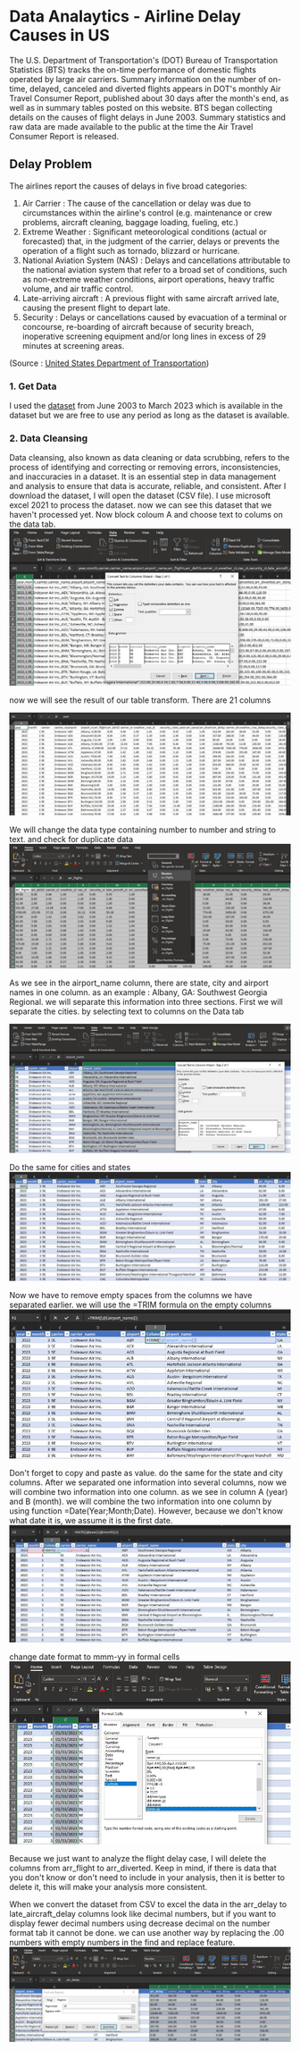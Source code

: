 # Data Analaytics - Airline Delay Causes in US


The U.S. Department of Transportation's (DOT) Bureau of Transportation Statistics (BTS) tracks the on-time performance of domestic flights operated by large air carriers. Summary information on the number of on-time, delayed, canceled and diverted flights appears in DOT's monthly Air Travel Consumer Report, published about 30 days after the month's end, as well as in summary tables posted on this website. BTS began collecting details on the causes of flight delays in June 2003. Summary statistics and raw data are made available to the public at the time the Air Travel Consumer Report is released.


## Delay Problem

The airlines report the causes of delays in five broad categories:
1. Air Carrier : The cause of the cancellation or delay was due to circumstances within the airline's control (e.g. maintenance or crew problems, aircraft cleaning, baggage loading, fueling, etc.)
2. Extreme Weather : Significant meteorological conditions (actual or forecasted) that, in the judgment of the carrier, delays or prevents the operation of a flight such as tornado, blizzard or hurricane.
3. National Aviation System (NAS) : Delays and cancellations attributable to the national aviation system that refer to a broad set of conditions, such as non-extreme weather conditions, airport operations, heavy traffic volume, and air traffic control.
4. Late-arriving aircraft : A previous flight with same aircraft arrived late, causing the present flight to depart late.
5. Security : Delays or cancellations caused by evacuation of a terminal or concourse, re-boarding of aircraft because of security breach, inoperative screening equipment and/or long lines in excess of 29 minutes at screening areas.

(Source : [United States Department of Transportation](https://www.bts.dot.gov/)) 


### 1. Get Data
I used the [dataset](https://www.transtats.bts.gov/OT_Delay/OT_DelayCause1.asp) from June 2003 to March 2023 which is available in the dataset but we are free to use any period as long as the dataset is available.  

### 2. Data Cleansing
Data cleansing, also known as data cleaning or data scrubbing, refers to the process of identifying and correcting or removing errors, inconsistencies, and inaccuracies in a dataset. It is an essential step in data management and analysis to ensure that data is accurate, reliable, and consistent.
After I download the dataset, I will open the dataset (CSV file). I use microsoft excel 2021 to process the dataset. now we can see this dataset that we haven't processed yet. Now block coloum A and choose text to colums on the data tab.
![Data Cleansing2](img/dataclsn2.jpg)

now we will see the result of our table transform. There are 21 columns

![Data Cleansing3](img/dataclsn3.jpg)

We will change the data type containing number to number and string to text. and check for duplicate data
![Data Cleansing4](img/dataclsn4.jpg)

As we see in the airport_name column, there are state, city and airport names in one column. as an example : Albany, GA: Southwest Georgia Regional. we will separate this information into three sections. First we will separate the cities. by selecting text to columns on the Data tab

![Data Cleansing5](img/dataclsn5.jpg)

Do the same for cities and states
![Data Cleansing6](img/dataclsn6.jpg)

Now we have to remove empty spaces from the columns we have separated earlier. we will use the =TRIM formula on the empty columns
![Data Cleansing7](img/dataclsn7.jpg)

Don't forget to copy and paste as value. do the same for the state and city columns. After we separated one information into several columns, now we will combine two information into one column. as we see in column A (year) and B (month). we will combine the two information into one column by using function =Date(Year;Month;Date). However, because we don't know what date it is, we assume it is the first date.
![Data Cleansing8](img/dataclsn8.jpg)

change date format to mmm-yy in formal cells
![Data Cleansing9](img/dataclsn9.jpg)

Because we just want to analyze the flight delay case, I will delete the columns from arr_flight to arr_diverted. Keep in mind, if there is data that you don't know or don't need to include in your analysis, then it is better to delete it, this will make your analysis more consistent.

When we convert the dataset from CSV to excel the data in the arr_delay to late_aircraft_delay columns look like decimal numbers, but if you want to display fewer decimal numbers using decrease decimal on the number format tab it cannot be done. we can use another way by replacing the .00 numbers with empty numbers in the find and replace feature.
![Data Cleansing10](img/dataclsn10.jpg)

